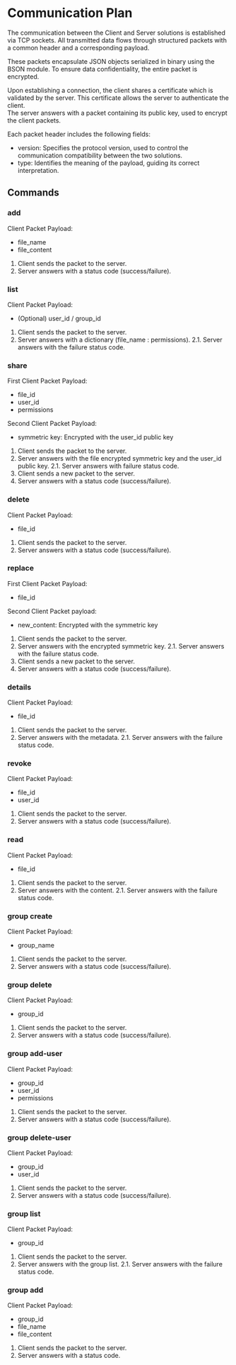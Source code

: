 # Communication Plan

The communication between the Client and Server solutions is established via TCP sockets.
All transmitted data flows through structured packets with a common header and a corresponding payload.  

These packets encapsulate JSON objects serialized in binary using the BSON module.
To ensure data confidentiality, the entire packet is encrypted.  

Upon establishing a connection, the client shares a certificate which is validated by the server.
This certificate allows the server to authenticate the client.  
The server answers with a packet containing its public key, used to encrypt the client packets.  

Each packet header includes the following fields:

- version: Specifies the protocol version, used to control the communication compatibility between the two solutions.
- type: Identifies the meaning of the payload, guiding its correct interpretation.

## Commands

### add 

Client Packet Payload:
- file_name
- file_content

1. Client sends the packet to the server.
2. Server answers with a status code (success/failure).

### list

Client Packet Payload:
- (Optional) user_id / group_id

1. Client sends the packet to the server.
2. Server answers with a dictionary (file_name : permissions).
2.1. Server answers with the failure status code.

### share

First Client Packet Payload:
- file_id
- user_id
- permissions

Second Client Packet Payload:
- symmetric key: Encrypted with the user_id public key

1. Client sends the packet to the server.
2. Server answers with the file encrypted symmetric key and the user_id public key.
2.1. Server answers with failure status code.
3. Client sends a new packet to the server.
4. Server answers with a status code (success/failure).

### delete

Client Packet Payload:
- file_id

1. Client sends the packet to the server.
2. Server answers with a status code (success/failure).

### replace

First Client Packet Payload:
- file_id

Second Client Packet payload:
- new_content: Encrypted with the symmetric key

1. Client sends the packet to the server.
2. Server answers with the encrypted symmetric key.
2.1. Server answers with the failure status code.
3. Client sends a new packet to the server.
4. Server answers with a status code (success/failure).

### details

Client Packet Payload:
- file_id

1. Client sends the packet to the server.
2. Server answers with the metadata.
2.1. Server answers with the failure status code.

### revoke

Client Packet Payload:
- file_id
- user_id

1. Client sends the packet to the server.
2. Server answers with a status code (success/failure).

### read

Client Packet Payload:
- file_id

1. Client sends the packet to the server.
2. Server answers with the content.
2.1. Server answers with the failure status code.

### group create

Client Packet Payload:
- group_name

1. Client sends the packet to the server.
2. Server answers with a status code (success/failure).

### group delete

Client Packet Payload:
- group_id

1. Client sends the packet to the server.
2. Server answers with a status code (success/failure).

### group add-user

Client Packet Payload:
- group_id
- user_id
- permissions

1. Client sends the packet to the server.
2. Server answers with a status code (success/failure).

### group delete-user

Client Packet Payload:
- group_id
- user_id

1. Client sends the packet to the server.
2. Server answers with a status code (success/failure).

### group list

Client Packet Payload:
- group_id

1. Client sends the packet to the server.
2. Server answers with the group list.
2.1. Server answers with the failure status code.

### group add

Client Packet Payload:
- group_id
- file_name
- file_content

1. Client sends the packet to the server.
2. Server answers with a status code.